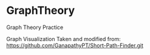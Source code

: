 # GraphTheory

Graph Theory Practice

Graph Visualization Taken and modified from: https://github.com/GanapathyPT/Short-Path-Finder.git
